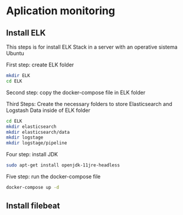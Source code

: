 # Aplication monitoring
## Install ELK

This steps is for install ELK Stack in a server with an operative sistema Ubuntu

First step: create ELK folder
```sh
mkdir ELK
cd ELK
```
Second step: copy the docker-compose file in ELK folder 

Third Steps: Create the necessary folders to store Elasticsearch and Logstash Data inside of ELK folder

```sh
cd ELK
mkdir elasticsearch
mkdir elasticsearch/data
mkdir logstage
mkdir logstage/pipeline
```

Four step: install JDK
```sh
sudo apt-get install openjdk-11jre-headless
```

Five step: run the docker-compose file

```sh
docker-compose up -d
```
## Install filebeat

